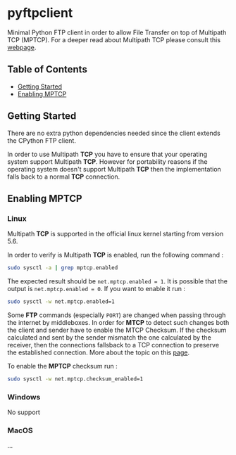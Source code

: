 # pyftpclient

Minimal Python FTP client in order to allow File Transfer on top of Multipath TCP (MPTCP). For a deeper read about Multipath TCP please consult this [webpage](https://obonaventure.github.io/mmtp-book/).


## Table of Contents
- [Getting Started](#getting_started)
- [Enabling MPTCP](#installing)

## Getting Started 

There are no extra python dependencies needed since the client extends the CPython FTP client. 

In order to use Multipath **TCP** you have to ensure that your operating system support Multipath **TCP**. However for portability reasons if the operating system doesn't support Multipath **TCP** then the implementation falls back to a normal **TCP** connection.

## Enabling MPTCP

### Linux

Multipath **TCP** is supported in the official linux kernel starting from version 5.6. 

In order to verify is Multipath **TCP** is enabled, run the following command :

```bash
sudo sysctl -a | grep mptcp.enabled
```

The expected result should be `net.mptcp.enabled = 1`. It is possible that the output is `net.mptcp.enabled = 0`. If you want to enable it run :

```bash
sudo sysctl -w net.mptcp.enabled=1
```

Some **FTP** commands (especially `PORT`) are changed when passing through the internet by middleboxes. In order for **MTCP** to detect such changes both the client and sender have to enable the MTCP Checksum. If the checksum calculated and sent by the sender mismatch the one calculated by the receiver, then the connections fallsback to a TCP connection to preserve the established connection. More about the topic on this [page](https://obonaventure.github.io/mmtp-book/mptcp.html?highlight=ftp#coping-with-middlebox-interference).

To enable the **MPTCP** checksum run :

```bash
sudo sysctl -w net.mptcp.checksum_enabled=1
```

### Windows

No support

### MacOS

...



